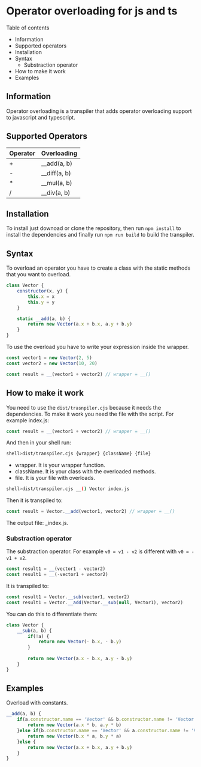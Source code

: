 # Operator overloading for js and ts
Table of contents
- Information
- Supported operators
- Installation
- Syntax
  - Substraction operator 
- How to make it work
- Examples
## Information
Operator overloading is a transpiler that adds operator overloading support to
javascript and typescript.
## Supported Operators
| Operator | Overloading  |
|----------|--------------|
| +        | __add(a, b)  |
| -        | __diff(a, b) |
| *        | __mul(a, b)  |
| /        | __div(a, b)  |
## Installation
To install just downoad or clone the repository, then run `npm install` to install 
the dependencies and finally run `npm run build` to build the transpiler.
## Syntax
To overload an operator you have to create a class with the static methods that you want to overload.
```js
class Vector {
    constructor(x, y) {
        this.x = x
        this.y = y
    }

    static __add(a, b) {
        return new Vector(a.x + b.x, a.y + b.y)
    }
}
```
To use the overload you have to write your expression inside the wrapper.
```js
const vector1 = new Vector(2, 5)
const vector2 = new Vector(10, 20)

const result = __(vector1 + vector2) // wrapper = __()
```
## How to make it work
You need to use the `dist/trasnpiler.cjs` because it needs the dependencies.
To make it work you need the file with the script. For example index.js:
```js
const result = __(vector1 + vector2) // wrapper = __()
```
And then in your shell run:
```bash
shell>dist/transpiler.cjs {wrapper} {className} {file}
```
- wrapper. It is your wrapper function.
- className. It is your class with the overloaded methods.
- file. It is your file with overloads.
```bash
shell>dist/transpiler.cjs __() Vector index.js
```
Then it is transpiled to:
```js
const result = Vector.__add(vector1, vector2) // wrapper = __()
```
The output file: _index.js.
### Substraction operator
The substraction operator. For example `v0 = v1 - v2` is different with `v0 = -v1 + v2`.
```js
const result1 = __(vector1 - vector2)
const result1 = __(-vector1 + vector2)
```
It is transpiled to:
```js
const result1 = Vector.__sub(vector1, vector2)
const result1 = Vector.__add(Vector.__sub(null, Vector1), vector2)
```
You can do this to differentiate them:
```js
class Vector {
    __sub(a, b) {
        if(!a) {
            return new Vector(- b.x, - b.y)
        }
        
        return new Vector(a.x - b.x, a.y - b.y)
    }
}
```
## Examples
Overload with constants.
```js
__add(a, b) {
    if(a.constructor.name == 'Vector' && b.constructor.name != 'Vector') {
        return new Vector(a.x * b, a.y * b)
    }else if(b.constructor.name == 'Vector' && a.constructor.name != 'Vector') {
        return new Vector(b.x * a, b.y * a)
    }else {
        return new Vector(a.x + b.x, a.y + b.y)
    }
}
```
